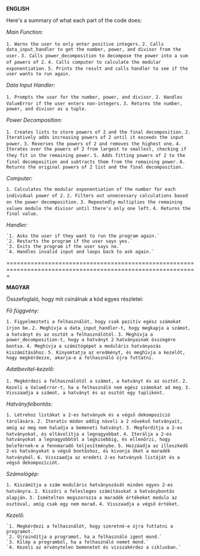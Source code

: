 **ENGLISH**

Here's a summary of what each part of the code does:

*Main Function:*

   `1. Warns the user to only enter positive integers.`
   `2. Calls data_input_handler to get the number, power, and divisor from the user.`
   `3. Calls power_decomposition to decompose the power into a sum of powers of 2.`
   `4. Calls computer to calculate the modular exponentiation.`
   `5. Prints the result and calls handler to see if the user wants to run again.`

*Data Input Handler:*

   `1. Prompts the user for the number, power, and divisor.`
   `2. Handles ValueError if the user enters non-integers.`
   `3. Returns the number, power, and divisor as a tuple.`

*Power Decomposition:*

   `1. Creates lists to store powers of 2 and the final decomposition.`
   `2. Iteratively adds increasing powers of 2 until it exceeds the input power.`
   `3. Reverses the powers of 2 and removes the highest one.`
   `4. Iterates over the powers of 2 from largest to smallest, checking if they fit in the remaining power.`
   `5. Adds fitting powers of 2 to the final decomposition and subtracts them from the remaining power.`
   `6. Returns the original powers of 2 list and the final decomposition.`

*Computer:*

   `1. Calculates the modular exponentiation of the number for each individual power of 2.`
   `2. Filters out unnecessary calculations based on the power decomposition.`
   `3. Repeatedly multiplies the remaining values modulo the divisor until there's only one left.`
   `4. Returns the final value.`

*Handler:*

    `1. Asks the user if they want to run the program again.`
    `2. Restarts the program if the user says yes.`
    `3. Exits the program if the user says no.`
    `4. Handles invalid input and loops back to ask again.`

=============================================================================================================

**MAGYAR**

Összefoglaló, hogy mit csinálnak a kód egyes részletei:

*Fő függvény:*

   `1. Figyelmezteti a felhasználót, hogy csak pozitív egész számokat írjon be.`
   `2. Meghívja a data_input_handler-t, hogy megkapja a számot, a hatványt és az osztót a felhasználótól.`
   `3. Meghívja a power_decomposition-t, hogy a hatványt 2 hatványainak összegére bontsa.`
   `4. Meghívja a számítógépet a moduláris hatványozás kiszámításához.`
   `5. Kinyomtatja az eredményt, és meghívja a kezelőt, hogy megkérdezze, akarja-e a felhasználó újra futtatni.`

*Adatbevitel-kezelő:*

   `1. Megkérdezi a felhasználótól a számot, a hatványt és az osztót.`
   `2. Kezeli a ValueError-t, ha a felhasználó nem egész számokat ad meg.`
   `3. Visszaadja a számot, a hatványt és az osztót egy tupliként.`

*Hatványfelbontás:*

   `1. Létrehoz listákat a 2-es hatványok és a végső dekompozíció tárolására.`
   `2. Iteratív módon addig növeli a 2 növekvő hatványait, amíg az meg nem haladja a bemeneti hatványt.`
   `3. Megfordítja a 2-es hatványokat, és eltávolítja a legnagyobbat.`
   `4. Iterálja a 2-es hatványokat a legnagyobbtól a legkisebbig, és ellenőrzi, hogy beleférnek-e a fennmaradó teljesítménybe.`
   `5. Hozzáadja az illeszkedő 2-es hatványokat a végső bontáshoz, és kivonja őket a maradék hatványból.`
   `6. Visszaadja az eredeti 2-es hatványok listáját és a végső dekompozíciót.`

*Számológép:*

   `1. Kiszámítja a szám moduláris hatványozását minden egyes 2-es hatványra.`
   `2. Kiszűri a felesleges számításokat a hatványbontás alapján.`
   `3. Ismételten megszorozza a maradék értékeket modulo az osztóval, amíg csak egy nem marad.`
   `4. Visszaadja a végső értéket.`

*Kezelő:*

    `1. Megkérdezi a felhasználót, hogy szeretné-e újra futtatni a programot.`
    `2. Újraindítja a programot, ha a felhasználó igent mond.`
    `3. Kilép a programból, ha a felhasználó nemet mond.`
    `4. Kezeli az érvénytelen bemenetet és visszakérdez a ciklusban.`
